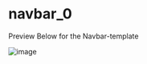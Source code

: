 # navbar_0

Preview Below for the Navbar-template

![image](https://user-images.githubusercontent.com/56589966/170076822-35177ee5-b668-43a5-a7f1-bdf01ec8f9a3.png)
